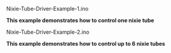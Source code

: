 Nixie-Tube-Driver-Example-1.ino

**This example demonstrates how to control one nixie tube**

Nixie-Tube-Driver-Example-2.ino

**This example demonstrates how to control up to 6 nixie tubes**
